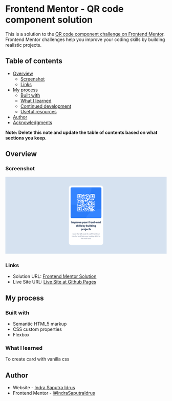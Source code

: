 # Frontend Mentor - QR code component solution

This is a solution to the [QR code component challenge on Frontend Mentor](https://www.frontendmentor.io/challenges/qr-code-component-iux_sIO_H). Frontend Mentor challenges help you improve your coding skills by building realistic projects.

## Table of contents

- [Overview](#overview)
  - [Screenshot](#screenshot)
  - [Links](#links)
- [My process](#my-process)
  - [Built with](#built-with)
  - [What I learned](#what-i-learned)
  - [Continued development](#continued-development)
  - [Useful resources](#useful-resources)
- [Author](#author)
- [Acknowledgments](#acknowledgments)

**Note: Delete this note and update the table of contents based on what sections you keep.**

## Overview

### Screenshot

![](./images/screenshot.png)

### Links

- Solution URL: [Frontend Mentor Solution](https://www.frontendmentor.io/solutions/qrcodecomponent-using-css-YDoecQsQW2)
- Live Site URL: [Live Site at Github Pages](https://indrasaputraidrus.github.io/qr-code-component/)

## My process

### Built with

- Semantic HTML5 markup
- CSS custom properties
- Flexbox

### What I learned

To create card with vanilla css

## Author

- Website - [Indra Saputra Idrus](https://github.com/IndraSaputraIdrusm)
- Frontend Mentor - [@IndraSaputraIdrus](https://www.frontendmentor.io/profile/IndraSaputraIdrus)
